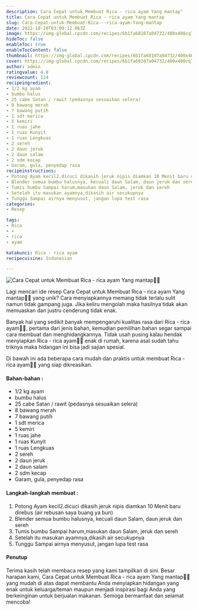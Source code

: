 ```yaml
---
description: Cara Cepat untuk Membuat Rica - rica ayam Yang mantap"
title: Cara Cepat untuk Membuat Rica - rica ayam Yang mantap
slug: Cara-Cepat-untuk-Membuat-Rica---rica-ayam-Yang-mantap
date: 2022-10-20T03:09:12.063Z
image: https://img-global.cpcdn.com/recipes/6b1fa68107a04732/400x400cq70/photo.jpg
hideToc: false
enableToc: true
enableTocContent: false
thumbnail: https://img-global.cpcdn.com/recipes/6b1fa68107a04732/400x400cq70/photo.jpg
cover: https://img-global.cpcdn.com/recipes/6b1fa68107a04732/400x400cq70/photo.jpg
author: admin
ratingvalue: 4.8
reviewcount: 124
recipeingredient:
- 1/2 kg ayam
- bumbu halus
- 25 cabe Satan / rawit (pedasnya sesuaikan selera)
- 8 bawang merah
- 7 bawang putih
- 1 sdt merica
- 5 kemiri
- 1 ruas jahe
- 1 ruas Kunyit
- 1 ruas Lengkuas
- 2 sereh
- 2 daun jeruk
- 2 daun salam
- 2 sdm kecap
- Garam, gula, penyedap rasa
recipeinstructions:
- Potong Ayam kecil2.dicuci dikasih jeruk nipis diamkan 10 Menit baru direbus (air rebusan saya buang ya bun)
- Blender semua bumbu halusnya, kecuali daun Salam, daun jeruk dan sereh
- Tumis bumbu Sampai harum,masukan daun Salam, jeruk dan sereh
- Setelah itu masukan ayamnya,dikasih air secukupnya
- Tunggu Sampai airnya menyusut, jangan lupa test rasa
categories:
- Resep

tags:
- Rica
- -
- rica
- ayam

katakunci: Rica - rica ayam
recipecuisine: Indonesian

---
```


![Cara Cepat untuk Membuat Rica - rica ayam Yang mantap👩‍🍳](https://img-global.cpcdn.com/recipes/6b1fa68107a04732/400x400cq70/photo.jpg)

Lagi mencari ide resep Cara Cepat untuk Membuat Rica - rica ayam Yang mantap👩‍🍳 yang unik? Cara menyiapkannya memang tidak terlalu sulit namun tidak gampang juga. Jika keliru mengolah maka hasilnya tidak akan memuaskan dan justru cenderung tidak enak.

Banyak hal yang sedikit banyak mempengaruhi kualitas rasa dari Rica - rica ayam👩‍🍳, pertama dari jenis bahan, kemudian pemilihan bahan segar sampai cara membuat dan menghidangkannya. Tidak usah pusing kalau hendak menyiapkan Rica - rica ayam👩‍🍳 enak di rumah, karena asal sudah tahu triknya maka hidangan ini bisa jadi sajian spesial.

Di bawah ini ada beberapa cara mudah dan praktis untuk membuat Rica - rica ayam👩‍🍳 yang siap dikreasikan.

<!--inarticleads1-->

#### Bahan-bahan :

- 1/2 kg ayam
- bumbu halus
- 25 cabe Satan / rawit (pedasnya sesuaikan selera)
- 8 bawang merah
- 7 bawang putih
- 1 sdt merica
- 5 kemiri
- 1 ruas jahe
- 1 ruas Kunyit
- 1 ruas Lengkuas
- 2 sereh
- 2 daun jeruk
- 2 daun salam
- 2 sdm kecap
- Garam, gula, penyedap rasa

<!--inarticleads2-->

#### Langkah-langkah membuat :

1. Potong Ayam kecil2.dicuci dikasih jeruk nipis diamkan 10 Menit baru direbus (air rebusan saya buang ya bun)
1. Blender semua bumbu halusnya, kecuali daun Salam, daun jeruk dan sereh
1. Tumis bumbu Sampai harum,masukan daun Salam, jeruk dan sereh
1. Setelah itu masukan ayamnya,dikasih air secukupnya
1. Tunggu Sampai airnya menyusut, jangan lupa test rasa

#### Penutup

Terima kasih telah membaca resep yang kami tampilkan di sini. Besar harapan kami, Cara Cepat untuk Membuat Rica - rica ayam Yang mantap👩‍🍳 yang mudah di atas dapat membantu Anda menyiapkan hidangan yang enak untuk keluarga/teman maupun menjadi inspirasi bagi Anda yang berkeinginan untuk berjualan makanan. Semoga bermanfaat dan selamat mencoba!